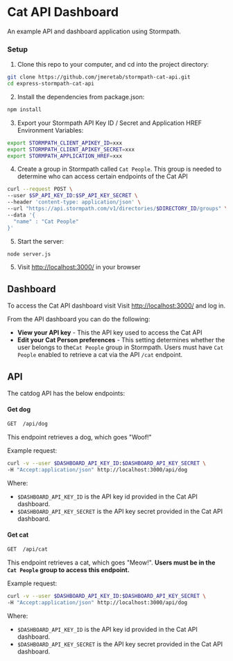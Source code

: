 # Cat API Dashboard
An example API and dashboard application using Stormpath.

### Setup

1. Clone this repo to your computer, and cd into the project directory:

  ```bash
  git clone https://github.com/jmeretab/stormpath-cat-api.git
  cd express-stormpath-cat-api
  ```

2. Install the dependencies from package.json:

  ```bash
  npm install
  ```

3. Export your Stormpath API Key ID / Secret and Application HREF Environment Variables:

  ```bash
  export STORMPATH_CLIENT_APIKEY_ID=xxx
  export STORMPATH_CLIENT_APIKEY_SECRET=xxx
  export STORMPATH_APPLICATION_HREF=xxx
  ```

4. Create a group in Stormpath called `Cat People`.
This group is needed to determine who can access certain endpoints of the Cat API

  ```bash
  curl --request POST \
  --user $SP_API_KEY_ID:$SP_API_KEY_SECRET \
  --header 'content-type: application/json' \
  --url "https://api.stormpath.com/v1/directories/$DIRECTORY_ID/groups" \
  --data '{
    "name" : "Cat People"
  }'
  ```

5. Start the server:

  ```bash
  node server.js
  ```

5. Visit [http://localhost:3000/](http://localhost:3000/) in your browser

## Dashboard

To access the Cat API dashboard visit Visit [http://localhost:3000/](http://localhost:3000/) and log in.

From the API dashboard you can do the following:
* **View your API key** - This the API key used to access the Cat API
* **Edit your Cat Person preferences** - This setting determines whether the user belongs to the`Cat People` group in Stormpath. Users must have `Cat People` enabled to retrieve a cat via the API `/cat` endpoint.

## API

The catdog API has the below endpoints:

#### Get dog
```bash
GET  /api/dog
```
This endpoint retrieves a dog, which goes "Woof!"

Example request:
```bash
curl -v --user $DASHBOARD_API_KEY_ID:$DASHBOARD_API_KEY_SECRET \
-H "Accept:application/json" http://localhost:3000/api/dog
```
Where: 
* `$DASHBOARD_API_KEY_ID` is the API key id provided in the Cat API dashboard.
* `$DASHBOARD_API_KEY_SECRET` is the API key secret provided in the Cat API dashboard.


#### Get cat
```bash
GET  /api/cat
```
This endpoint retrieves a cat, which goes "Meow!". 
**Users must be in the `Cat People` group to access this endpoint.**

Example request:
```bash
curl -v --user $DASHBOARD_API_KEY_ID:$DASHBOARD_API_KEY_SECRET \
-H "Accept:application/json" http://localhost:3000/api/dog
```
Where: 
* `$DASHBOARD_API_KEY_ID` is the API key id provided in the Cat API dashboard.
* `$DASHBOARD_API_KEY_SECRET` is the API key secret provided in the Cat API dashboard.






